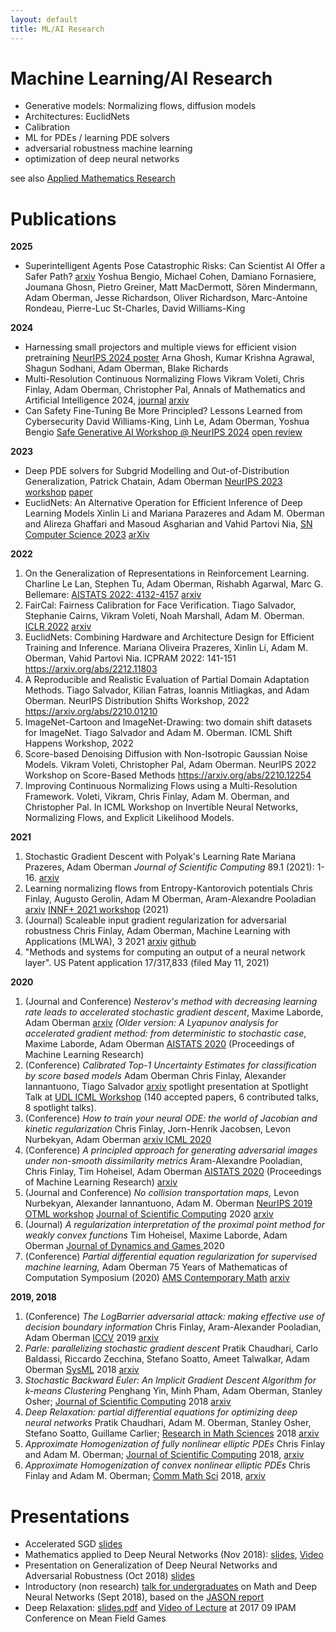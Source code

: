 ```yaml
---
layout: default
title: ML/AI Research
---
```


# Machine Learning/AI Research 
- Generative models: Normalizing flows, diffusion models
- Architectures: EuclidNets
- Calibration
- ML for PDEs / learning PDE solvers
- adversarial robustness machine learning
- optimization of deep neural networks
  
see also [Applied Mathematics Research](research_older.md)


# Publications 
**2025**
- Superintelligent Agents Pose Catastrophic Risks: Can Scientist AI Offer a Safer Path? [arxiv](https://arxiv.org/abs/2502.15657)
Yoshua Bengio, Michael Cohen, Damiano Fornasiere, Joumana Ghosn, Pietro Greiner, Matt MacDermott, Sören Mindermann, Adam Oberman, Jesse Richardson, Oliver Richardson, Marc-Antoine Rondeau, Pierre-Luc St-Charles, David Williams-King 

**2024**
- Harnessing small projectors and multiple views for efficient vision pretraining [NeurIPS 2024 poster](https://neurips.cc/virtual/2024/poster/94719) Arna Ghosh, Kumar Krishna Agrawal, Shagun Sodhani, Adam Oberman, Blake Richards  
- Multi-Resolution Continuous Normalizing Flows Vikram Voleti, Chris Finlay, Adam Oberman, Christopher Pal, Annals of Mathematics and Artificial Intelligence 2024, [journal](https://doi.org/10.1007/s10472-024-09939-5) [arxiv](https://arxiv.org/abs/2106.08462)
- Can Safety Fine-Tuning Be More Principled? Lessons Learned from Cybersecurity David Williams-King, Linh Le, Adam Oberman, Yoshua Bengio [Safe Generative AI Workshop @ NeurIPS 2024](https://safegenaiworkshop.github.io/) [open review](https://openreview.net/forum?id=QO7dF42YEb)

**2023**
-  Deep PDE solvers for Subgrid Modelling and Out-of-Distribution Generalization, Patrick Chatain, Adam Oberman [NeurIPS 2023 workshop](https://neurips.cc/virtual/2023/workshop/66538) [paper](https://neurips.cc/virtual/2023/75472)
-   EuclidNets: An Alternative Operation for Efficient Inference of Deep Learning  Models Xinlin Li and Mariana Parazeres and Adam M. Oberman and Alireza  Ghaffari and Masoud Asgharian and Vahid Partovi Nia, [SN Computer Science 2023](https://doi.org/10.1007/s42979-023-01921-y) [arXiv](https://arxiv.org/abs/2212.11803)

**2022**

1. On the Generalization of Representations in Reinforcement Learning.  Charline Le Lan, Stephen Tu, Adam Oberman, Rishabh Agarwal, Marc G.  Bellemare: [AISTATS 2022: 4132-4157](https://aistats.org/aistats2022/accepted.html) [arxiv](https://arxiv.org/abs/2203.00543)
2. FairCal: Fairness Calibration for Face Verification. Tiago Salvador, Stephanie  Cairns, Vikram Voleti, Noah Marshall, Adam M. Oberman. [ICLR 2022](https://openreview.net/forum?id=nRj0NcmSuxb)  [arxiv](https://arxiv.org/abs/2106.03761)
3. EuclidNets: Combining Hardware and Architecture Design for Efficient Training and  Inference. Mariana Oliveira Prazeres, Xinlin Li, Adam M. Oberman, Vahid  Partovi Nia. ICPRAM 2022: 141-151 https://arxiv.org/abs/2212.11803
4. A Reproducible and Realistic Evaluation of Partial Domain Adaptation  Methods. Tiago Salvador, Kilian Fatras, Ioannis Mitliagkas, and Adam  Oberman. NeurIPS Distribution Shifts Workshop, 2022 https://arxiv.org/abs/2210.01210
5. ImageNet-Cartoon and ImageNet-Drawing: two domain shift datasets for ImageNet. Tiago  Salvador and Adam M. Oberman. ICML Shift Happens Workshop, 2022
6. Score-based Denoising Diffusion with Non-Isotropic Gaussian Noise Models. Vikram  Voleti, Christopher Pal, Adam Oberman. NeurIPS 2022 Workshop on  Score-Based Methods https://arxiv.org/abs/2210.12254
7. Improving Continuous Normalizing Flows using a Multi-Resolution Framework.  Voleti, Vikram, Chris Finlay, Adam M. Oberman, and Christopher Pal. In  ICML Workshop on Invertible Neural Networks, Normalizing Flows, and  Explicit Likelihood Models.

**2021**

1. Stochastic Gradient Descent with Polyak's Learning Rate Mariana Prazeres, Adam Oberman *Journal of Scientific Computing* 89.1 (2021): 1-16. [arxiv](https://arxiv.org/abs/1903.08688)
2. Learning normalizing flows from Entropy-Kantorovich potentials Chris Finlay, Augusto Gerolin, Adam M Oberman, Aram-Alexandre Pooladian [arxiv](https://arxiv.org/abs/2006.06033) [INNF+ 2021 workshop](https://invertibleworkshop.github.io/accepted_papers/index.html) (2021)
3. (Journal) Scaleable input gradient regularization for adversarial robustness Chris Finlay, Adam Oberman, Machine Learning with Applications (MLWA), 3 2021 [arxiv](https://arxiv.org/abs/1905.11468) [github](https://github.com/cfinlay/tulip)
4. "Methods and systems for computing an output of a neural network layer". US Patent application 17/317,833 (filed May 11, 2021)

**2020**

1. (Journal and Conference) *Nesterov's method with decreasing learning rate leads to accelerated stochastic gradient descent*, Maxime Laborde, Adam Oberman [arxiv](https://arxiv.org/abs/1908.07861) *(Older version: A Lyapunov analysis for accelerated gradient method: from deterministic to stochastic case*, Maxime Laborde, Adam Oberman [AISTATS 2020](https://www.aistats.org/accepted.html) (Proceedings of Machine Learning Research)
2. (Conference) *Calibrated Top-1 Uncertainty Estimates for classification by score based models* Adam Oberman Chris Finlay, Alexander Iannantuono, Tiago Salvador [arxiv](https://arxiv.org/abs/1903.09215) spotlight presentation at Spotlight Talk at [UDL ICML Workshop](https://icml.cc/virtual/2020/workshop/5717) (140 accepted papers, 6 contributed talks, 8 spotlight talks).
3. (Conference) *How to train your neural ODE: the world of Jacobian and kinetic regularization* Chris Finlay, Jorn-Henrik Jacobsen, Levon Nurbekyan, Adam Oberman [arxiv ](https://arxiv.org/abs/2002.02798) [ICML 2020](https://proceedings.icml.cc/paper/2020/hash/98c56bce74669e2e4e7a9fc1caa8c326)
4. (Conference) *A principled approach for generating adversarial images under non-smooth dissimilarity metrics* Aram-Alexandre Pooladian, Chris Finlay, Tim Hoheisel, Adam Oberman [AISTATS 2020](https://www.aistats.org/accepted.html) (Proceedings of Machine Learning Research) [arxiv](https://arxiv.org/abs/1908.01667)
5. (Journal and Conference) *No collision transportation maps,* Levon Nurbekyan, Alexander Iannantuono, Adam M. Oberman [NeurIPS 2019 OTML workshop](https://sites.google.com/view/otml2019/schedule) [Journal of Scientific Computing](https://doi.org/10.1007/s10915-020-01143-x) 2020 [arxiv](https://arxiv.org/abs/1912.02317)
6. (Journal) *A regularization interpretation of the proximal point method for weakly convex functions* Tim Hoheisel, Maxime Laborde, Adam Oberman  [Journal of Dynamics and Games ](http://dx.doi.org/10.3934/jdg.2020005)2020
7. (Conference) *Partial differential equation regularization for supervised machine learning,* Adam Oberman 75 Years of Mathematicas of Computation Symposium (2020) [AMS Contemporary Math](https://www.ams.org/books/conm/) [arxiv](http://arxiv.org/abs/1910.01612)

**2019, 2018**

1. (Conference) *The LogBarrier adversarial attack: making effective use of decision boundary information* Chris Finlay, Aram-Alexander Pooladian, Adam Oberman [ICCV](http://openaccess.thecvf.com/content_ICCV_2019/html/Finlay_The_LogBarrier_Adversarial_Attack_Making_Effective_Use_of_Decision_Boundary_ICCV_2019_paper.html) 2019 [arxiv](https://arxiv.org/abs/1903.10396)
2. *Parle: parallelizing stochastic gradient descent* Pratik Chaudhari, Carlo Baldassi, Riccardo Zecchina, Stefano Soatto, Ameet Talwalkar, Adam Oberman [SysML](http://www.sysml.cc/)  2018 [arxiv](https://arxiv.org/abs/1707.00424)
3. *Stochastic Backward Euler: An Implicit Gradient Descent Algorithm for k-means Clustering* Penghang Yin, Minh Pham, Adam Oberman, Stanley Osher; [Journal of Scientific Computing](https://doi.org/10.1007/s10915-018-0744-4) 2018 [arxiv](https://arxiv.org/abs/1710.07746)
4. *Deep Relaxation: partial differential equations for optimizing deep neural networks* Pratik Chaudhari, Adam M. Oberman, Stanley Osher, Stefano Soatto, Guillame Carlier; [Research in Math Sciences](https://link.springer.com/article/10.1007/s40687-018-0148-y) 2018 [arxiv](https://arxiv.org/abs/1704.04932)
5. *Approximate Homogenization of fully nonlinear elliptic PDEs* Chris Finlay and Adam M. Oberman; [Journal of Scientific Computing](https://link.springer.com/journal/10915) 2018, [arxiv ](https://arxiv.org/abs/1710.10311)
6. *Approximate Homogenization of convex nonlinear elliptic PDEs* Chris Finlay and Adam M. Oberman; [Comm Math Sci](http://intlpress.com/site/pub/pages/journals/items/cms/_home/_main/) 2018, [arxiv ](https://arxiv.org/abs/1710.10309)



# Presentations
- Accelerated SGD [slides](https://www.adamoberman.net/uploads/6/2/4/2/62426505/accelerate_sgd_new_slides_2020_05.pdf)
- Mathematics applied to Deep Neural Networks (Nov 2018): [slides](https://www.adamoberman.net/uploads/6/2/4/2/62426505/math_comp_brown_11_02.pdf), [Video](https://brown.hosted.panopto.com/Panopto/Pages/Viewer.aspx?id=ae9989ff-5e3e-4f28-9332-a98d012a4614)
- Presentation on Generalization of Deep Neural Networks and Adversarial Robustness (Oct 2018) [slides](https://www.adamoberman.net/uploads/6/2/4/2/62426505/miml_oct_30.pdf)
- Introductory (non research) [talk for undergraduates](https://www.adamoberman.net/uploads/6/2/4/2/62426505/seminar_1_introduction.pdf) on Math and Deep Neural Networks (Sept 2018), based on the [JASON report](https://fas.org/irp/agency/dod/jason/)
- Deep Relaxation: [slides.pdf](https://www.adamoberman.net/uploads/6/2/4/2/62426505/2017_08_30_ipam.pdf) and [Video of Lecture](http://www.ipam.ucla.edu/programs/workshops/mean-field-games/?tab=schedule) at 2017 09 IPAM Conference on Mean Field Games

